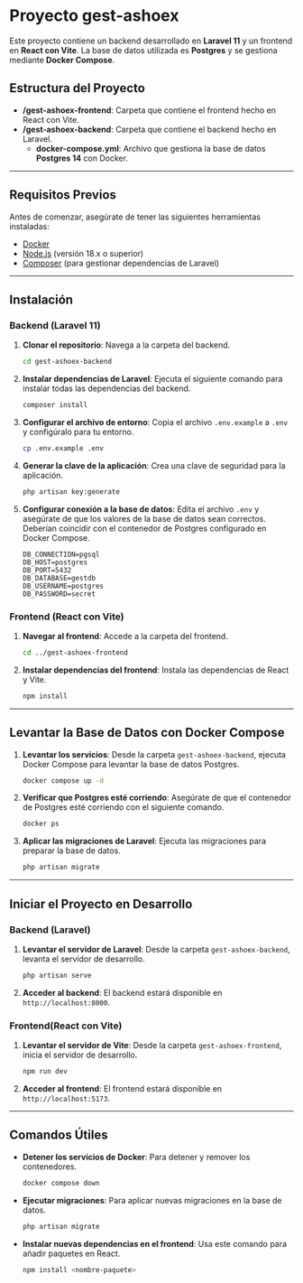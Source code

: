 
# Proyecto gest-ashoex

Este proyecto contiene un backend desarrollado en **Laravel 11** y un frontend en **React con Vite**. La base de datos utilizada es **Postgres** y se gestiona mediante **Docker Compose**.

## Estructura del Proyecto

- **/gest-ashoex-frontend**: Carpeta que contiene el frontend hecho en React con Vite.
- **/gest-ashoex-backend**: Carpeta que contiene el backend hecho en Laravel.
  - **docker-compose.yml**: Archivo que gestiona la base de datos **Postgres 14** con Docker.

---

## Requisitos Previos

Antes de comenzar, asegúrate de tener las siguientes herramientas instaladas:

- [Docker](https://www.docker.com/)
- [Node.js](https://nodejs.org/) (versión 18.x o superior)
- [Composer](https://getcomposer.org/) (para gestionar dependencias de Laravel)

---

## Instalación

### Backend (Laravel 11)

1. **Clonar el repositorio**: Navega a la carpeta del backend.

    ```bash
    cd gest-ashoex-backend
    ```

2. **Instalar dependencias de Laravel**: Ejecuta el siguiente comando para instalar todas las dependencias del backend.

    ```bash
    composer install
    ```

3. **Configurar el archivo de entorno**: Copia el archivo `.env.example` a `.env` y configúralo para tu entorno.

    ```bash
    cp .env.example .env
    ```

4. **Generar la clave de la aplicación**: Crea una clave de seguridad para la aplicación.

    ```bash
    php artisan key:generate
    ```

5. **Configurar conexión a la base de datos**: Edita el archivo `.env` y asegúrate de que los valores de la base de datos sean correctos. Deberían coincidir con el contenedor de Postgres configurado en Docker Compose.

    ```env
    DB_CONNECTION=pgsql
    DB_HOST=postgres
    DB_PORT=5432
    DB_DATABASE=gestdb
    DB_USERNAME=postgres
    DB_PASSWORD=secret
    ```

### Frontend (React con Vite)

1. **Navegar al frontend**: Accede a la carpeta del frontend.

    ```bash
    cd ../gest-ashoex-frontend
    ```

2. **Instalar dependencias del frontend**: Instala las dependencias de React y Vite.

    ```bash
    npm install
    ```

---

## Levantar la Base de Datos con Docker Compose

1. **Levantar los servicios**: Desde la carpeta `gest-ashoex-backend`, ejecuta Docker Compose para levantar la base de datos Postgres.

    ```bash
    docker compose up -d
    ```

2. **Verificar que Postgres esté corriendo**: Asegúrate de que el contenedor de Postgres esté corriendo con el siguiente comando.

    ```bash
    docker ps
    ```

3. **Aplicar las migraciones de Laravel**: Ejecuta las migraciones para preparar la base de datos.

    ```bash
    php artisan migrate
    ```

---

## Iniciar el Proyecto en Desarrollo

### Backend (Laravel)

1. **Levantar el servidor de Laravel**: Desde la carpeta `gest-ashoex-backend`, levanta el servidor de desarrollo.

    ```bash
    php artisan serve
    ```

2. **Acceder al backend**: El backend estará disponible en `http://localhost:8000`.

### Frontend(React con Vite)

1. **Levantar el servidor de Vite**: Desde la carpeta `gest-ashoex-frontend`, inicia el servidor de desarrollo.

    ```bash
    npm run dev
    ```

2. **Acceder al frontend**: El frontend estará disponible en `http://localhost:5173`.

---

## Comandos Útiles

- **Detener los servicios de Docker**: Para detener y remover los contenedores.

    ```bash
    docker compose down
    ```

- **Ejecutar migraciones**: Para aplicar nuevas migraciones en la base de datos.

    ```bash
    php artisan migrate
    ```

- **Instalar nuevas dependencias en el frontend**: Usa este comando para añadir paquetes en React.

    ```bash
    npm install <nombre-paquete>
    ```
